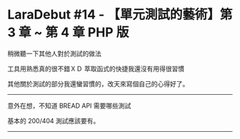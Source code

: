 # LaraDebut #14 - 【單元測試的藝術】第 3 章 ~ 第 4 章 PHP 版

稍微聽一下其他人對於測試的做法

工具用熟悉真的很不錯ＸＤ 萃取函式的快捷我還沒有用得很習慣

其他關於測試的部分我還蠻習慣的，改天來寫個自己的心得好了。

----

意外在想，不知道 BREAD API 需要哪些測試

基本的 200/404 測試應該要有。

----


